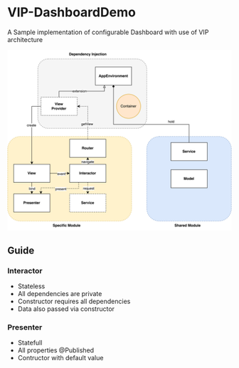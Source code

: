 # VIP-DashboardDemo

A Sample implementation of configurable Dashboard with use of VIP architecture

![](docs/dependency-injection.png)

## Guide

### Interactor
- Stateless
- All dependencies are private
- Constructor requires all dependencies 
- Data also passed via constructor

### Presenter
- Statefull
- All properties @Published
- Contructor with default value
